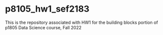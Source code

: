 # p8105_hw1_sef2183
This is the repository associated with HW1 for the building blocks portion of p1805 Data Science course, Fall 2022
